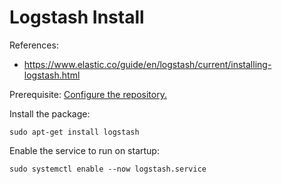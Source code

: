 # Logstash Install

References: 

* https://www.elastic.co/guide/en/logstash/current/installing-logstash.html

Prerequisite: [Configure the repository.](/elk/repository-setup)

Install the package: 

    sudo apt-get install logstash

Enable the service to run on startup: 

    sudo systemctl enable --now logstash.service

